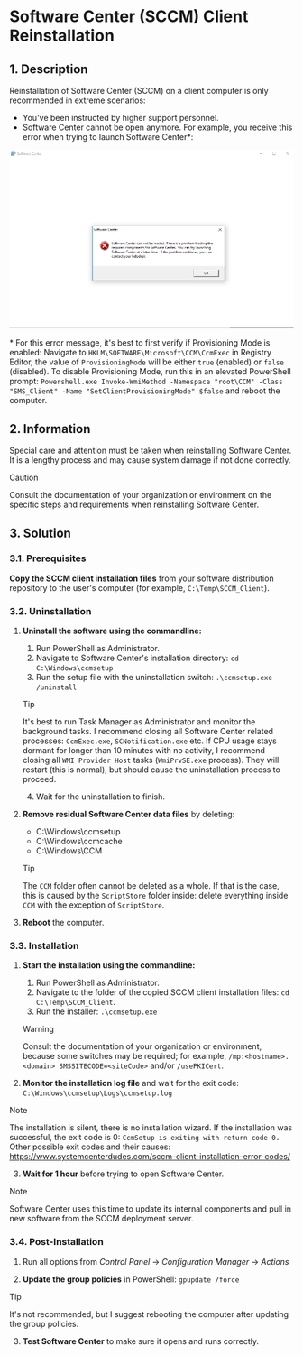 # Software Center (SCCM) Client Reinstallation

## 1. Description

Reinstallation of Software Center (SCCM) on a client computer is only recommended in extreme scenarios:

- You've been instructed by higher support personnel.
- Software Center cannot be open anymore. For example, you receive this error when trying to launch Software Center*:

![Software Center error](./Assets/software-center-some-components-can-not-be-loaded.png)

\* For this error message, it's best to first verify if Provisioning Mode is enabled: Navigate to `HKLM\SOFTWARE\Microsoft\CCM\CcmExec` in Registry Editor, the value of `ProvisioningMode` will be either `true` (enabled) or `false` (disabled). To disable Provisioning Mode, run this in an elevated PowerShell prompt: `Powershell.exe Invoke-WmiMethod -Namespace "root\CCM" -Class "SMS_Client" -Name "SetClientProvisioningMode" $false` and reboot the computer.

## 2. Information

Special care and attention must be taken when reinstalling Software Center. It is a lengthy process and may cause system damage if not done correctly.

> [!CAUTION]
> Consult the documentation of your organization or environment on the specific steps and requirements when reinstalling Software Center.

## 3. Solution

### 3.1. Prerequisites

**Copy the SCCM client installation files** from your software distribution repository to the user's computer (for example, `C:\Temp\SCCM_Client`).

### 3.2. Uninstallation

1. **Uninstall the software using the commandline:** 

    1. Run PowerShell as Administrator.
    2. Navigate to Software Center's installation directory: `cd C:\Windows\ccmsetup`
    3. Run the setup file with the uninstallation switch: `.\ccmsetup.exe /uninstall`

    > [!TIP]
    > It's best to run Task Manager as Administrator and monitor the background tasks. I recommend closing all Software Center related processes: `CcmExec.exe`, `SCNotification.exe` etc. If CPU usage stays dormant for longer than 10 minutes with no activity, I recommend closing all `WMI Provider Host` tasks (`WmiPrvSE.exe` process). They will restart (this is normal), but should cause the uninstallation process to proceed.
    
    4. Wait for the uninstallation to finish.

2. **Remove residual Software Center data files** by deleting:

    - C:\Windows\ccmsetup
    - C:\Windows\ccmcache
    - C:\Windows\CCM

    > [!TIP]
    > The `CCM` folder often cannot be deleted as a whole. If that is the case, this is caused by the `ScriptStore` folder inside: delete everything inside `CCM` with the exception of `ScriptStore`.

3. **Reboot** the computer.

### 3.3. Installation

1. **Start the installation using the commandline:**

    1. Run PowerShell as Administrator.
    2. Navigate to the folder of the copied SCCM client installation files: `cd C:\Temp\SCCM_Client`.
    3. Run the installer: `.\ccmsetup.exe`

    > [!WARNING]
    > Consult the documentation of your organization or environment, because some switches may be required; for example, `/mp:<hostname>.<domain> SMSSITECODE=<siteCode>` and/or `/usePKICert`.

2. **Monitor the installation log file** and wait for the exit code: `C:\Windows\ccmsetup\Logs\ccmsetup.log`

> [!NOTE]
> The installation is silent, there is no installation wizard. If the installation was successful, the exit code is 0: `CcmSetup is exiting with return code 0.` Other possible exit codes and their causes: https://www.systemcenterdudes.com/sccm-client-installation-error-codes/

3. **Wait for 1 hour** before trying to open Software Center.

> [!NOTE]
> Software Center uses this time to update its internal components and pull in new software from the SCCM deployment server.

### 3.4. Post-Installation

1. Run all options from *Control Panel* -> *Configuration Manager* -> *Actions*

2. **Update the group policies** in PowerShell: `gpupdate /force`

> [!TIP]
> It's not recommended, but I suggest rebooting the computer after updating the group policies.

3. **Test Software Center** to make sure it opens and runs correctly.
